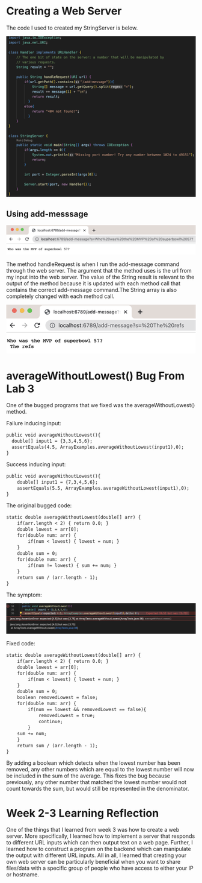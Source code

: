 # Creating a Web Server

The code I used to created my StringServer is below. 

![Image](stringServer.png)

## Using add-messsage

![Image](superbowl.png)

The method handleRequest is when I run the add-message command through the web server. The argument that the method uses is the url from my input into the web server. The value of the String result is relevant to the output of the method because it is updated with each method call that contains the correct add-message command.The String array is also completely changed with each method call.

![Image](theRefs.png)



# averageWithoutLowest() Bug From Lab 3

One of the bugged programs that we fixed was the averageWithoutLowest() method.

Failure inducing input: 

    public void averageWithoutLowest(){
      double[] input1 = {3,3,4,5,6}; 
      assertEquals(4.5, ArrayExamples.averageWithoutLowest(input1),0); 
    }

Success inducing input: 

    public void averageWithoutLowest(){
        double[] input1 = {7,3,4,5,6}; 
        assertEquals(5.5, ArrayExamples.averageWithoutLowest(input1),0); 
    }

The original bugged code: 

    static double averageWithoutLowest(double[] arr) {
        if(arr.length < 2) { return 0.0; }
        double lowest = arr[0];
        for(double num: arr) {
            if(num < lowest) { lowest = num; }
        }
        double sum = 0;
        for(double num: arr) {
            if(num != lowest) { sum += num; }
        }
        return sum / (arr.length - 1);
    }

The symptom: 

![Image](symptoms.png)

Fixed code: 

    static double averageWithoutLowest(double[] arr) {
        if(arr.length < 2) { return 0.0; }
        double lowest = arr[0];
        for(double num: arr) {
            if(num < lowest) { lowest = num; }
        }
        double sum = 0;
        boolean removedLowest = false;
        for(double num: arr) {
            if(num == lowest && removedLowest == false){
                removedLowest = true; 
                continue; 
            }
        sum += num; 
        }
        return sum / (arr.length - 1);
    }

By adding a boolean which detects when the lowest number has been removed, any other numbers which are equal to the lowest number will now be included in the sum of the average. This fixes the bug because previously, any other number that matched the lowest number would not count towards the sum, but would still be represented in the denominator. 

# Week 2-3 Learning Reflection 

One of the things that I learned from week 3 was how to create a web server. More specifically, I learned how to implement a server that responds to different URL inputs which can then output text on a web page. Further, I learned how to construct a program on the backend which can manipulate the output with different URL inputs. All in all, I learned that creating your own web server can be particularly beneficial when you want to share files/data with a specific group of people who have access to either your IP or hostname. 
